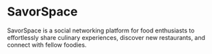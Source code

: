 # SavorSpace
SavorSpace is a social networking platform for food enthusiasts to effortlessly share culinary experiences, discover new restaurants, and connect with fellow foodies.
